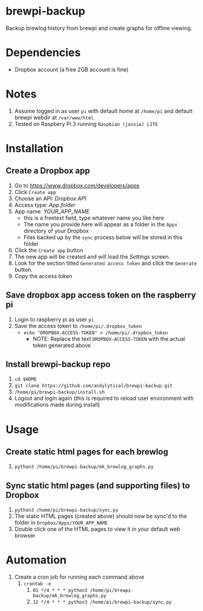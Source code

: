 # brewpi-backup
Backup brewlog history from brewpi and create graphs for offline viewing.

# Dependencies
* Dropbox account (a free 2GB account is fine)

# Notes

1. Assume logged in as user `pi` with default home at `/home/pi` and default brewpi
   webdir at `/var/www/html`.
1. Tested on Raspbery Pi 3 running `Raspbian (jessie) LITE`

# Installation

## Create a Dropbox app
1. Go to https://www.dropbox.com/developers/apps
1. Click `Create app`
1. Choose an API: *Dropbox API*
1. Access type: *App folder*
1. App name: *YOUR_APP_NAME* 
   * this is a freetext field, type whatever name you like here
   * The name you provide here will appear as a folder in the `Apps` directory of your Dropbox
   * Files backed up by the `sync` process below will be stored in this folder
1. Click the `Create app` button
1. The new app will be created and will load the *Settings* screen.
1. Look for the section titled `Generated access token` and click the
   `Generate` button.
1. Copy the access token
## Save dropbox app access token on the raspberry pi
1. Login to raspberry pi as user `pi`
1. Save the access token to `/home/pi/.dropbox_token`
   * `echo "DROPBOX-ACCESS-TOKEN" > /home/pi/.dropbox_token`
      * NOTE: Replace the text `DROPBOX-ACCESS-TOKEN` with the actual token generated above
## Install brewpi-backup repo
1. `cd $HOME`
1. `git clone https://github.com/andylytical/brewpi-backup.git`
1. `/home/pi/brewpi-backup/install.sh`
1. Logout and login again (this is required to reload user environment with modifications made during install)

# Usage
## Create static html pages for each brewlog
1. `python3 /home/pi/brewpi-backup/mk_brewlog_graphs.py`

## Sync static html pages (and supporting files) to Dropbox
1. `python3 /home/pi/brewpi-backup/sync.py`
2. The static HTML pages (created above) should now be *sync*'d to the folder in `Dropbox/Apps/YOUR_APP_NAME`
3. Double click one of the HTML pages to view it in your default web browser

# Automation
1. Create a cron job for running each command above
   1. `crontab -e`
      1. `01 */4 * * * python3 /home/pi/brewpi-backup/mk_brewlog_graphs.py`
      1. `12 */4 * * * python3 /home/pi/brewpi-backup/sync.py`


